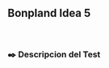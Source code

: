 
 <h2 align="Left">Bonpland Idea 5</h2>

 <br />

<h3 align="left">✒️ Descripcion del Test</h3>



<!-- color letras para index mocha #0288d1 .hljsh -->